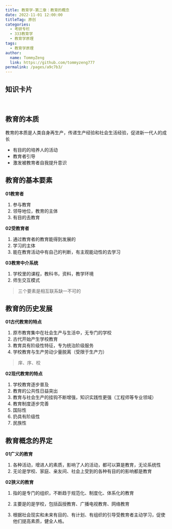 ```yaml
---
title: 教育学-第二章：教育的概念
date: 2022-11-01 12:00:00
titleTag: 原创
categories:
  - 考研专栏
  - 333教育学
  - 教育学原理
tags:
  - 教育学原理
author: 
  name: TommyZeng
  link: https://github.com/tommyzeng777
permalink: /pages/a9c7b3/
---
```


## 知识卡片


<br>

## 教育的本质

教育的本质是人类自身再生产，传递生产经验和社会生活经验，促进新一代人的成长

- 有目的的培养人的活动
- 教育者引导
- 激发被教育者自我提升意识

<!-- more -->

## 教育的基本要素

**01教育者**

1. 参与教育
2. 领导地位，教育的主体
3. 有目的去教育

**02受教育者**

1. 通过教育者的教育能得到发展的
2. 学习的主体
3. 能在教育活动中有自己的判断，有主观能动性的去学习

**03教育中介系统**

1. 学校里的课程，教科书，资料，教学环境
2. 师生交互模式

> 三个要素是相互联系缺一不可的



## 教育的历史发展

**01古代教育的特点**

1. 原市教育集中在社会生产与生活中，无专门的学校
2. 古代开始产生学校教育
3. 教育具有阶级性特征，专为统治阶级服务
4. 学校教育与生产劳动少量脱离（受限于生产力）

> 庠、序、校

**02现代教育的特点**

1. 学校教育逐步普及
2. 教育的公共性日益突出
3. 教育与社会生产的挂钩不断增强，知识实践性更强（工程师等专业领域）
4. 教育制度逐步完善
5. 国际性
6. 扔具有阶级性
7. 民族性



## 教育概念的界定

**01广义的教育**

1. 各种活动，增进人的素质，影响了人的活动，都可以算是教育，无论系统性
2. 无论是学校、家庭、亲友间、社会上受到的各种有目的的影响都是教育

**02狭义的教育**

1. 指的是专门的组织，不断趋于规范化、制度化、体系化的教育

2. 主要是的是学校，包括函授教育、广播电视教育、网络教育

3. 根据社会现实和未来有目的、有计划、有组织的引导受教育者主动学习，促使他们提高素质，健全人格。

   



 

   